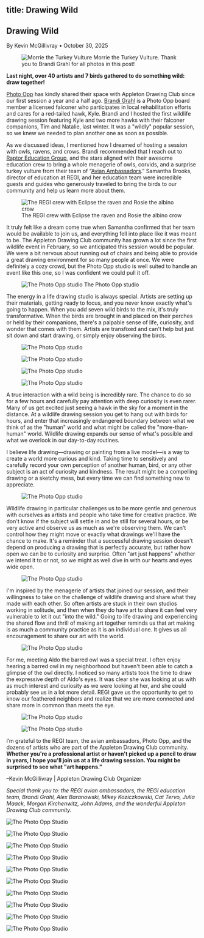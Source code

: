 title: Drawing Wild
----

<section class="container">
  <h1 class="text-5xl text-center mb-2">Drawing Wild</h1>
  <p class="text-center text-xl">By Kevin McGillivray • October 30, 2025</p>

  <figure class="my-6">
    <img src="https://res.cloudinary.com/db5mnmxzn/image/upload/t_1500/v1761876142/_R2A0059-Edit_ky8p02.jpg" alt="Morrie the Turkey Vulture" class="block mb-2" />
    <caption class="mt-2">Morrie the Turkey Vulture. Thank you to Brandi Grahl for all photos in this post!</caption>
  </figure>

  **Last night, over 40 artists and 7 birds gathered to do something wild: draw together!**

  [Photo Opp](https://www.thephotoopp.org/) has kindly shared their space with Appleton Drawing Club since our first session a year and a half ago. [Brandi Grahl](https://www.instagram.com/indigo.hawk/) is a Photo Opp board member a licensed falconer who participates in local rehabilitation efforts and cares for a red-tailed hawk, Kyle. Brandi and I hosted the first wildlife drawing session featuring Kyle and two more hawks with their falconer companions, Tim and Natalie, last winter. It was a "wildly" popular session, so we knew we needed to plan another one as soon as possible. 
  
  As we discussed ideas, I mentioned how I dreamed of hosting a session with owls, ravens, and crows. Brandi recommended that I reach out to [Raptor Education Group](https://www.raptoreducationgroup.org), and the stars aligned with their awesome education crew to bring a whole menagerie of owls, corvids, and a surprise turkey vulture from their team of “[Avian Ambassadors](https://www.raptoreducationgroup.org/avianambassadors).” Samantha Brooks, director of education at REGI, and her education team were incredible guests and guides who generously traveled to bring the birds to our community and help us learn more about them.

  <figure class="my-6">
   <img src="https://res.cloudinary.com/db5mnmxzn/image/upload/t_1500/v1761876147/_R2A0035-Edit_m2rt60.jpg" alt="The REGI crew with Eclipse the raven and Rosie the albino crow" class="block mb-2" />
   <caption class="mt-2">The REGI crew with Eclipse the raven and Rosie the albino crow</caption>
  </figure>

  It truly felt like a dream come true when Samantha confirmed that her team would be available to join us, and everything fell into place like it was meant to be. The Appleton Drawing Club community has grown a lot since the first wildlife event in February, so we anticipated this session would be popular. We were a bit nervous about running out of chairs and being able to provide a great drawing environment for so many people at once. We were definitely a cozy crowd, but the Photo Opp studio is well suited to handle an event like this one, so I was confident we could pull it off.

  <figure class="my-6">
   <img src="https://res.cloudinary.com/db5mnmxzn/image/upload/t_1500/v1761876154/_R2A0019-Edit_vshzhe.jpg" alt="The Photo Opp studio" class="block mb-2" />
    <caption class="mt-2">The Photo Opp studio</caption>
  </figure>

  The energy in a life drawing studio is always special. Artists are setting up their materials, getting ready to focus, and you never know exactly what's going to happen. When you add seven wild birds to the mix, it's truly transformative. When the birds are brought in and placed on their perches or held by their companions, there's a palpable sense of life, curiosity, and wonder that comes with them. Artists are transfixed and can't help but just sit down and start drawing, or simply enjoy observing the birds.

  <figure class="my-6">
   <img src="https://res.cloudinary.com/db5mnmxzn/image/upload/t_1500/v1761876155/_R2A0009-Edit_whdnig.jpg" alt="The Photo Opp studio" class="block mb-2" />
  </figure>

  <figure class="my-6">
   <img src="https://res.cloudinary.com/db5mnmxzn/image/upload/t_1500/v1761876158/_R2A0099-Edit_dfnosv.jpg" alt="The Photo Opp studio" class="block mb-2" />
  </figure>

  <figure class="my-6">
   <img src="https://res.cloudinary.com/db5mnmxzn/image/upload/t_1500/v1761876157/_R2A0011-Edit_lxss8k.jpg" alt="The Photo Opp studio" class="block mb-2" />
  </figure>

  <figure class="my-6">
   <img src="https://res.cloudinary.com/db5mnmxzn/image/upload/t_1500/v1761876148/_R2A0033-Edit_qgdtt1.jpg" alt="The Photo Opp studio" class="block mb-2" />
  </figure>

  A true interaction with a wild being is incredibly rare. The chance to do so for a few hours and carefully pay attention with deep curiosity is even rarer. Many of us get excited just seeing a hawk in the sky for a moment in the distance. At a wildlife drawing session you get to hang out with birds for hours, and enter that increasingly endangered boundary between what we think of as the "human" world and what might be called the "more-than-human" world. Wildlife drawing expands our sense of what's possible and what we overlook in our day-to-day routines.

  I believe life drawing—drawing or painting from a live model—is a way to create a world more curious and kind. Taking time to sensitively and carefully record your own perception of another human, bird, or any other subject is an act of curiosity and kindness. The result might be a compelling drawing or a sketchy mess, but every time we can find something new to appreciate.

  <figure class="my-6">
   <img src="https://res.cloudinary.com/db5mnmxzn/image/upload/t_1500/v1761876143/_R2A0045-Edit_aunywu.jpg" alt="The Photo Opp studio" class="block mb-2" />
  </figure>

  Wildlife drawing in particular challenges us to be more gentle and generous with ourselves as artists and people who take time for creative practice. We don't know if the subject will settle in and be still for several hours, or be very active and observe us as much as we're observing them. We can't control how they might move or exactly what drawings we'll have the chance to make. It's a reminder that a successful drawing session doesn't depend on producing a drawing that is perfectly accurate, but rather how open we can be to curiosity and surprise. Often "art just happens" whether we intend it to or not, so we might as well dive in with our hearts and eyes wide open.

  <figure class="my-6">
   <img src="https://res.cloudinary.com/db5mnmxzn/image/upload/t_1500/v1761876152/_R2A0021-Edit_pf6ice.jpg" alt="The Photo Opp studio" class="block mb-2" />
  </figure>

  I'm inspired by the menagerie of artists that joined our session, and their willingness to take on the challenge of wildlife drawing and share what they made with each other. So often artists are stuck in their own studios working in solitude, and then when they do have art to share it can feel very vulnerable to let it out "into the wild." Going to life drawing and experiencing the shared flow and thrill of making art together reminds us that art making is as much a community practice as it is an individual one. It gives us all encouragement to share our art with the world.

  <figure class="my-6">
   <img src="https://res.cloudinary.com/db5mnmxzn/image/upload/t_1500/v1761876150/_R2A0028-Edit_ua8e4p.jpg" alt="The Photo Opp studio" class="block mb-2" />
  </figure>

  For me, meeting Aldo the barred owl was a special treat. I often enjoy hearing a barred owl in my neighborhood but haven't been able to catch a glimpse of the owl directly. I noticed so many artists took the time to draw the expressive depth of Aldo's eyes. It was clear she was looking at us with as much interest and curiosity as we were looking at her, and she could probably see us in a lot more detail. REGI gave us the opportunity to get to know our feathered neighbors and realize that we are more connected and share more in common than meets the eye.

  <figure class="my-6">
   <img src="https://res.cloudinary.com/db5mnmxzn/image/upload/t_1500/v1761876146/_R2A0044-Edit_dit5ga.jpg" alt="The Photo Opp studio" class="block mb-2" />
  </figure>

  <figure class="my-6">
   <img src="https://res.cloudinary.com/db5mnmxzn/image/upload/t_1500/v1761876160/_R2A0089-Edit_crwfan.jpg" alt="The Photo Opp studio" class="block mb-2" />
  </figure>

  I’m grateful to the REGI team, the avian ambassadors, Photo Opp, and the dozens of artists who are part of the Appleton Drawing Club community. **Whether you're a professional artist or haven't picked up a pencil to draw in years, I hope you'll join us at a life drawing session. You might be surprised to see what "art happens."**

  –Kevin McGillivray | Appleton Drawing Club Organizer

  _Special thank you to: the REGI avian ambassadors, the REGI education team, Brandi Grahl, Alex Baranowski, Mikey Koziczkowski, Cat Tervo, Julia Maack, Morgan Kirchenwitz, John Adams, and the wonderful Appleton Drawing Club community._

  ![The Photo Opp Studio](https://res.cloudinary.com/db5mnmxzn/image/upload/t_1500/v1761876163/_R2A0078-Edit_cbu7m9.jpg)

  ![The Photo Opp Studio](https://res.cloudinary.com/db5mnmxzn/image/upload/t_1500/v1761876157/_R2A0004-Edit_ozbsnv.jpg)

  ![The Photo Opp Studio](https://res.cloudinary.com/db5mnmxzn/image/upload/t_1500/v1761876156/_R2A0007-Edit_bnqu8w.jpg)

  ![The Photo Opp Studio](https://res.cloudinary.com/db5mnmxzn/image/upload/t_1500/v1761876155/_R2A0008-Edit_rn8cc6.jpg)

  ![The Photo Opp Studio](https://res.cloudinary.com/db5mnmxzn/image/upload/t_1500/v1761876154/_R2A0015-Edit_glj8aw.jpg)

  ![The Photo Opp Studio](https://res.cloudinary.com/db5mnmxzn/image/upload/t_1500/v1761876147/_R2A0037-Edit_q36gb2.jpg)

  ![The Photo Opp Studio](https://res.cloudinary.com/db5mnmxzn/image/upload/t_1500/v1761876147/_R2A0038-Edit_llazv9.jpg)

  ![The Photo Opp Studio](https://res.cloudinary.com/db5mnmxzn/image/upload/t_1500/v1761876145/_R2A0042-Edit_saaji8.jpg)

  ![The Photo Opp Studio](https://res.cloudinary.com/db5mnmxzn/image/upload/t_1500/v1761876141/_R2A0066-Edit_jmrx4o.jpg)

  ![The Photo Opp Studio](https://res.cloudinary.com/db5mnmxzn/image/upload/t_1500/v1761876141/_R2A0073-Edit_pxgfif.jpg)

</section>
